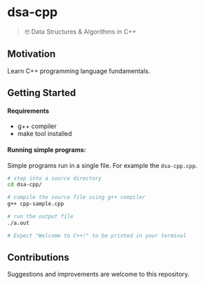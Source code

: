# dsa-cpp
> 🤓 Data Structures & Algorithms in C++

## Motivation
Learn C++ programming language fundamentals.

## Getting Started

#### Requirements
- g++ compiler
- make tool installed

#### Running simple programs:
Simple programs run in a single file.
For example the `dsa-cpp.cpp`.

```bash
# step into a source directory
cd dsa-cpp/

# compile the source file using g++ compiler
g++ cpp-sample.cpp

# run the output file
./a.out

# Expect "Welcome to C++!" to be printed in your terminal
```

## Contributions
Suggestions and improvements are welcome to this repository.
